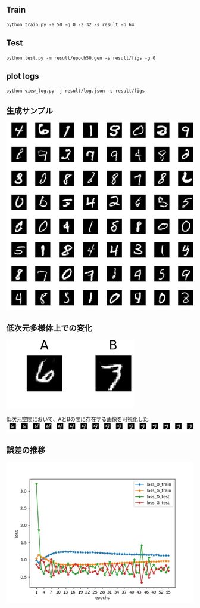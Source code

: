 ## Train
`python train.py -e 50 -g 0 -z 32 -s result -b 64`

## Test
`python test.py -m result/epoch50.gen -s result/figs -g 0`

## plot logs
`python view_log.py -j result/log.json -s result/figs`

## 生成サンプル
![生成サンプル](https://github.com/wrb0312/for_labo/blob/master/gan/result/figs/result.jpg)

## 低次元多様体上での変化
![画像AB](https://github.com/wrb0312/for_labo/blob/master/gan/result/figs/AB.jpg)

低次元空間において、AとBの間に存在する画像を可視化した.
![AからBへの変化](https://github.com/wrb0312/for_labo/blob/master/gan/result/figs/latent_A2B.jpg)

## 誤差の推移
![誤差変化](https://github.com/wrb0312/for_labo/blob/master/gan/result/figs/loss.jpg)